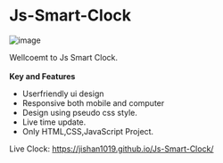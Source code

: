 # Js-Smart-Clock

![image](https://i.ibb.co/12JHGzX/smart-clock.png)

Wellcoemt to Js Smart Clock. <br><br>
<strong>Key and Features</strong>
- Userfriendly ui design
- Responsive both mobile and computer
- Design using pseudo css style.
- Live time update.
- Only HTML,CSS,JavaScript Project.

Live Clock: https://jishan1019.github.io/Js-Smart-Clock/
